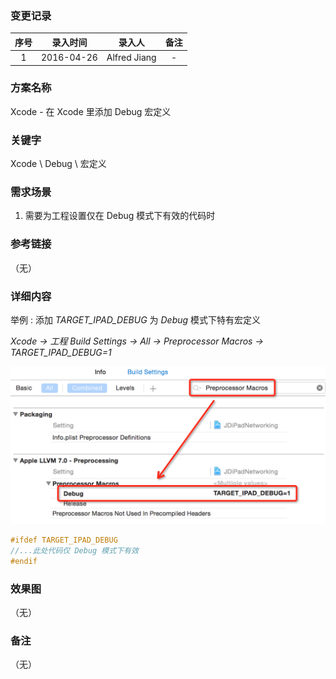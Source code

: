 ### 变更记录

| 序号 | 录入时间 | 录入人 | 备注 |
|:--------:|:--------:|:--------:|:--------:|
| 1 | 2016-04-26 | Alfred Jiang | - |

### 方案名称

Xcode - 在 Xcode 里添加 Debug 宏定义

### 关键字

Xcode \ Debug \ 宏定义

### 需求场景

1. 需要为工程设置仅在 Debug 模式下有效的代码时

### 参考链接
（无）

### 详细内容

举例 : 添加 *TARGET_IPAD_DEBUG* 为 *Debug* 模式下特有宏定义

*Xcode -> 工程 Build Settings -> All -> Preprocessor Macros -> TARGET_IPAD_DEBUG=1*

![Image](Images/Image_00176_00001.png)

```objectivec
#ifdef TARGET_IPAD_DEBUG
//...此处代码仅 Debug 模式下有效
#endif
```

### 效果图
（无）

### 备注
（无）